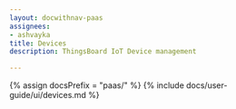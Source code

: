 ```yaml
---
layout: docwithnav-paas
assignees:
- ashvayka
title: Devices
description: ThingsBoard IoT Device management

---
```


{% assign docsPrefix = "paas/" %}
{% include docs/user-guide/ui/devices.md %}
